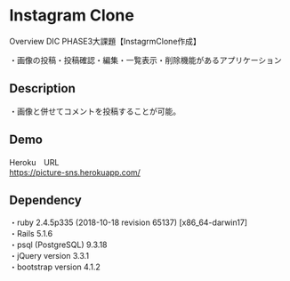 Instagram Clone
====

Overview
DIC PHASE3大課題【InstagrmClone作成】

・画像の投稿・投稿確認・編集・一覧表示・削除機能があるアプリケーション

## Description

・画像と併せてコメントを投稿することが可能。  

## Demo
Heroku　URL  
https://picture-sns.herokuapp.com/

## Dependency
・ruby 2.4.5p335 (2018-10-18 revision 65137) [x86_64-darwin17]  
・Rails 5.1.6  
・psql (PostgreSQL) 9.3.18  
・jQuery version 3.3.1  
・bootstrap version 4.1.2  